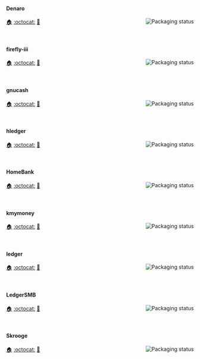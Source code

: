 <!--
#### astap
<a href="https://repology.org/project/astap/versions">
    <img src="https://repology.org/badge/vertical-allrepos/astap.svg?columns=3&header=astap&exclude_unsupported=1" alt="Packaging status" align="right">
</a>

[:house:]() [:octocat:]() [:bookmark:]()

<br clear="right"/>
-->
#### Denaro
<a href="https://repology.org/project/denaro/versions">
    <img src="https://repology.org/badge/vertical-allrepos/denaro.svg?columns=3&header=Denaro&exclude_unsupported=1" alt="Packaging status" align="right">
</a>

[:house:](https://flathub.org/apps/details/org.nickvision.money) [:octocat:](https://github.com/NickvisionApps/Denaro) [:bookmark:](https://github.com/NickvisionApps/Denaro/blob/main/NickvisionMoney.Shared/Linux/org.nickvision.money.metainfo.xml.in)

<br clear="right"/>

#### firefly-iii
<a href="https://repology.org/project/firefly-iii/versions">
    <img src="https://repology.org/badge/vertical-allrepos/firefly-iii.svg?columns=3&header=firefly-iii&exclude_unsupported=1" alt="Packaging status" align="right">
</a>

[:house:](https://www.firefly-iii.org/) [:octocat:](https://github.com/firefly-iii/firefly-iii) [:bookmark:](https://github.com/firefly-iii/firefly-iii/blob/main/changelog.md)

<br clear="right"/>

#### gnucash
<a href="https://repology.org/project/gnucash/versions">
    <img src="https://repology.org/badge/vertical-allrepos/gnucash.svg?columns=3&header=gnucash&exclude_unsupported=1" alt="Packaging status" align="right">
</a>

[:house:](https://www.gnucash.org/) [:octocat:](https://github.com/Gnucash/gnucash) [:bookmark:](https://github.com/Gnucash/gnucash/blob/stable/NEWS)

<br clear="right"/>

#### hledger
<a href="https://repology.org/project/hledger/versions">
    <img src="https://repology.org/badge/vertical-allrepos/hledger.svg?columns=3&header=hledger&exclude_unsupported=1" alt="Packaging status" align="right">
</a>

[:house:](https://hledger.org/) [:octocat:](https://github.com/simonmichael/hledger) [:bookmark:](https://github.com/simonmichael/hledger/blob/master/CHANGES.md)

<br clear="right"/>

#### HomeBank
<a href="https://repology.org/project/homebank/versions">
    <img src="https://repology.org/badge/vertical-allrepos/homebank.svg?columns=3&header=HomeBank&exclude_unsupported=1" alt="Packaging status" align="right">
</a>

[:house:](https://www.gethomebank.org/) [:octocat:](https://bazaar.launchpad.net/~mdoyen/homebank/trunk/files) [:bookmark:](https://bazaar.launchpad.net/~mdoyen/homebank/trunk/view/head:/ChangeLog)

<br clear="right"/>

#### kmymoney
<a href="https://repology.org/project/kmymoney/versions">
    <img src="https://repology.org/badge/vertical-allrepos/kmymoney.svg?columns=3&header=kmymoney&exclude_unsupported=1" alt="Packaging status" align="right">
</a>

[:house:](https://kmymoney.org/) [:octocat:](https://invent.kde.org/office/kmymoney) [:bookmark:](https://kmymoney.org/news/)

<br clear="right"/>

#### ledger
<a href="https://repology.org/project/ledger/versions">
    <img src="https://repology.org/badge/vertical-allrepos/ledger.svg?columns=3&header=ledger&exclude_unsupported=1" alt="Packaging status" align="right">
</a>

[:house:](https://github.com/ledger/ledger) [:octocat:](https://github.com/ledger/ledger) [:bookmark:](https://github.com/ledger/ledger/blob/master/NEWS.md)

<br clear="right"/>

#### LedgerSMB
<a href="https://repology.org/project/ledgersmb/versions">
    <img src="https://repology.org/badge/vertical-allrepos/ledgersmb.svg?columns=3&header=LedgerSMB&exclude_unsupported=1" alt="Packaging status" align="right">
</a>

[:house:](https://ledgersmb.org/) [:octocat:](https://github.com/ledgersmb/LedgerSMB) [:bookmark:](https://github.com/ledgersmb/LedgerSMB/blob/master/Changelog)

<br clear="right"/>

#### Skrooge
<a href="https://repology.org/project/skrooge/versions">
    <img src="https://repology.org/badge/vertical-allrepos/skrooge.svg?columns=3&header=Skrooge&exclude_unsupported=1" alt="Packaging status" align="right">
</a>

[:house:](https://skrooge.org/) [:octocat:](https://invent.kde.org/office/skrooge) [:bookmark:](https://invent.kde.org/office/skrooge/-/blob/master/CHANGELOG)

<br clear="right"/>
